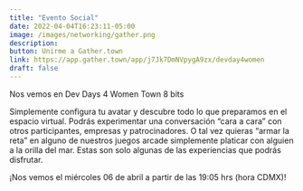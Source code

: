 ```yaml
---
title: "Evento Social"
date: 2022-04-04T16:23:11-05:00
image: /images/networking/gather.png
description: 
button: Unirme a Gather.town
link: https://app.gather.town/app/j7Jk7DmNVpygA9zx/devday4women
draft: false
---
```


Nos vemos en Dev Days 4 Women Town 8 bits

Simplemente configura tu avatar y descubre todo lo que preparamos en el espacio virtual. Podrás experimentar una conversación “cara a cara” con otros participantes, empresas y patrocinadores. O tal vez quieras “armar la reta” en alguno de nuestros juegos arcade simplemente platicar con alguien a la orilla del mar. Estas son solo algunas de las experiencias que podrás disfrutar.

¡Nos vemos el miércoles 06 de abril a partir de las 19:05 hrs (hora CDMX)!

